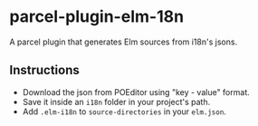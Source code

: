 # parcel-plugin-elm-18n
A parcel plugin that generates Elm sources from i18n's jsons.

## Instructions

* Download the json from POEditor using "key - value" format.
* Save it inside an `i18n` folder in your project's path.
* Add `.elm-i18n` to `source-directories` in your `elm.json`.
